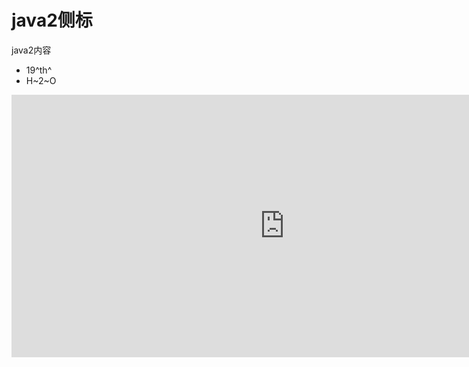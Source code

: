 # java2侧标

java2内容

- 19^th^
- H~2~O

<iframe
  src="https://carbon.now.sh/embed/"
  style="width: 873px; height: 420px; border:0; transform: scale(1); overflow:hidden;"
  sandbox="allow-scripts allow-same-origin">
</iframe>
